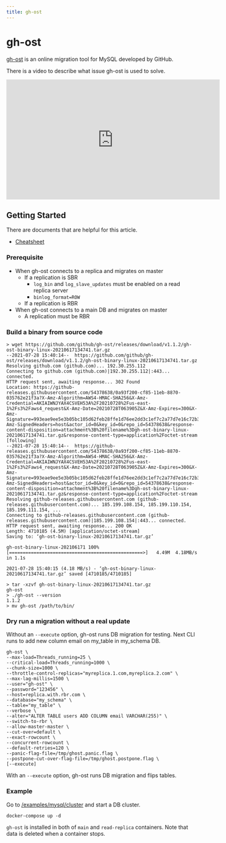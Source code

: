 ```yaml
---
title: gh-ost
---
```


gh-ost
===

[gh-ost](https://github.com/github/gh-ost) is an online migration tool for MySQL developed by GitHub.

There is a video to describe what issue gh-ost is used to solve.

<iframe width="560" height="315" src="https://www.youtube.com/embed/2zksJnRSgv0" title="YouTube video player" frameborder="0" allow="accelerometer; autoplay; clipboard-write; encrypted-media; gyroscope; picture-in-picture" allowfullscreen></iframe>


Getting Started
---

There are documents that are helpful for this article.
- [Cheatsheet](https://github.com/github/gh-ost/blob/master/doc/cheatsheet.md)


### Prerequisite

- When gh-ost connects to a replica and migrates on master
    - If a replication is SBR
        - `log_bin` and `log_slave_updates` must be enabled on a read replica server
        - `binlog_format=ROW` 
    - If a replication is RBR
- When gh-ost connects to a main DB and migrates on master
    - A replication must be RBR


### Build a binary from source code

```
> wget https://github.com/github/gh-ost/releases/download/v1.1.2/gh-ost-binary-linux-20210617134741.tar.gz
--2021-07-28 15:40:14--  https://github.com/github/gh-ost/releases/download/v1.1.2/gh-ost-binary-linux-20210617134741.tar.gz
Resolving github.com (github.com)... 192.30.255.112
Connecting to github.com (github.com)|192.30.255.112|:443... connected.
HTTP request sent, awaiting response... 302 Found
Location: https://github-releases.githubusercontent.com/54378638/0a93f200-cf85-11eb-8870-035762e21f3a?X-Amz-Algorithm=AWS4-HMAC-SHA256&X-Amz-Credential=AKIAIWNJYAX4CSVEH53A%2F20210728%2Fus-east-1%2Fs3%2Faws4_request&X-Amz-Date=20210728T063905Z&X-Amz-Expires=300&X-Amz-Signature=993eae9ee5e3b05bc105d62feb28ffe1d76ee2dd3c1ef7c2a77d7e16c72b3ccb&X-Amz-SignedHeaders=host&actor_id=0&key_id=0&repo_id=54378638&response-content-disposition=attachment%3B%20filename%3Dgh-ost-binary-linux-20210617134741.tar.gz&response-content-type=application%2Foctet-stream [following]
--2021-07-28 15:40:14--  https://github-releases.githubusercontent.com/54378638/0a93f200-cf85-11eb-8870-035762e21f3a?X-Amz-Algorithm=AWS4-HMAC-SHA256&X-Amz-Credential=AKIAIWNJYAX4CSVEH53A%2F20210728%2Fus-east-1%2Fs3%2Faws4_request&X-Amz-Date=20210728T063905Z&X-Amz-Expires=300&X-Amz-Signature=993eae9ee5e3b05bc105d62feb28ffe1d76ee2dd3c1ef7c2a77d7e16c72b3ccb&X-Amz-SignedHeaders=host&actor_id=0&key_id=0&repo_id=54378638&response-content-disposition=attachment%3B%20filename%3Dgh-ost-binary-linux-20210617134741.tar.gz&response-content-type=application%2Foctet-stream
Resolving github-releases.githubusercontent.com (github-releases.githubusercontent.com)... 185.199.108.154, 185.199.110.154, 185.199.111.154, ...
Connecting to github-releases.githubusercontent.com (github-releases.githubusercontent.com)|185.199.108.154|:443... connected.
HTTP request sent, awaiting response... 200 OK
Length: 4710185 (4.5M) [application/octet-stream]
Saving to: ‘gh-ost-binary-linux-20210617134741.tar.gz’

gh-ost-binary-linux-202106171 100%[=================================================>]   4.49M  4.18MB/s    in 1.1s

2021-07-28 15:40:15 (4.18 MB/s) - ‘gh-ost-binary-linux-20210617134741.tar.gz’ saved [4710185/4710185]

> tar -xzvf gh-ost-binary-linux-20210617134741.tar.gz
gh-ost
> ./gh-ost --version
1.1.2
> mv gh-ost /path/to/bin/
```

### Dry run a migration without a real update

Without an `--execute` option, gh-ost runs DB migration for testing.
Next CLI runs to add new column email on my_table in my_schema DB.
```
gh-ost \
--max-load=Threads_running=25 \
--critical-load=Threads_running=1000 \
--chunk-size=1000 \
--throttle-control-replicas="myreplica.1.com,myreplica.2.com" \
--max-lag-millis=1500 \
--user="gh-ost" \
--password="123456" \
--host=replica.with.rbr.com \
--database="my_schema" \
--table="my_table" \
--verbose \
--alter="ALTER TABLE users ADD COLUMN email VARCHAR(255)" \
--switch-to-rbr \
--allow-master-master \
--cut-over=default \
--exact-rowcount \
--concurrent-rowcount \
--default-retries=120 \
--panic-flag-file=/tmp/ghost.panic.flag \
--postpone-cut-over-flag-file=/tmp/ghost.postpone.flag \
[--execute]
```

With an `--execute` option, gh-ost runs DB migration and flips tables.

### Example

Go to [/examples/mysql/cluster](/examples/mysql/cluster) and start a DB cluster.
```
docker-compose up -d
```

`gh-ost` is installed in both of `main` and `read-replica` containers.
Note that data is deleted when a container stops.
